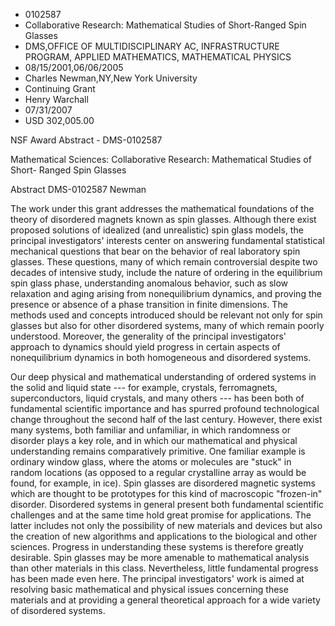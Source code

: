 
* 0102587
* Collaborative Research: Mathematical Studies of Short-Ranged Spin Glasses
* DMS,OFFICE OF MULTIDISCIPLINARY AC, INFRASTRUCTURE PROGRAM, APPLIED MATHEMATICS, MATHEMATICAL PHYSICS
* 08/15/2001,06/06/2005
* Charles Newman,NY,New York University
* Continuing Grant
* Henry Warchall
* 07/31/2007
* USD 302,005.00

NSF Award Abstract - DMS-0102587

Mathematical Sciences: Collaborative Research: Mathematical Studies of Short-
Ranged Spin Glasses

Abstract DMS-0102587 Newman

The work under this grant addresses the mathematical foundations of the theory
of disordered magnets known as spin glasses. Although there exist proposed
solutions of idealized (and unrealistic) spin glass models, the principal
investigators' interests center on answering fundamental statistical mechanical
questions that bear on the behavior of real laboratory spin glasses. These
questions, many of which remain controversial despite two decades of intensive
study, include the nature of ordering in the equilibrium spin glass phase,
understanding anomalous behavior, such as slow relaxation and aging arising from
nonequilibrium dynamics, and proving the presence or absence of a phase
transition in finite dimensions. The methods used and concepts introduced should
be relevant not only for spin glasses but also for other disordered systems,
many of which remain poorly understood. Moreover, the generality of the
principal investigators' approach to dynamics should yield progress in certain
aspects of nonequilibrium dynamics in both homogeneous and disordered systems.

Our deep physical and mathematical understanding of ordered systems in the solid
and liquid state --- for example, crystals, ferromagnets, superconductors,
liquid crystals, and many others --- has been both of fundamental scientific
importance and has spurred profound technological change throughout the second
half of the last century. However, there exist many systems, both familiar and
unfamiliar, in which randomness or disorder plays a key role, and in which our
mathematical and physical understanding remains comparatively primitive. One
familiar example is ordinary window glass, where the atoms or molecules are
"stuck" in random locations (as opposed to a regular crystalline array as would
be found, for example, in ice). Spin glasses are disordered magnetic systems
which are thought to be prototypes for this kind of macroscopic "frozen-in"
disorder. Disordered systems in general present both fundamental scientific
challenges and at the same time hold great promise for applications. The latter
includes not only the possibility of new materials and devices but also the
creation of new algorithms and applications to the biological and other
sciences. Progress in understanding these systems is therefore greatly
desirable. Spin glasses may be more amenable to mathematical analysis than other
materials in this class. Nevertheless, little fundamental progress has been made
even here. The principal investigators' work is aimed at resolving basic
mathematical and physical issues concerning these materials and at providing a
general theoretical approach for a wide variety of disordered systems.


